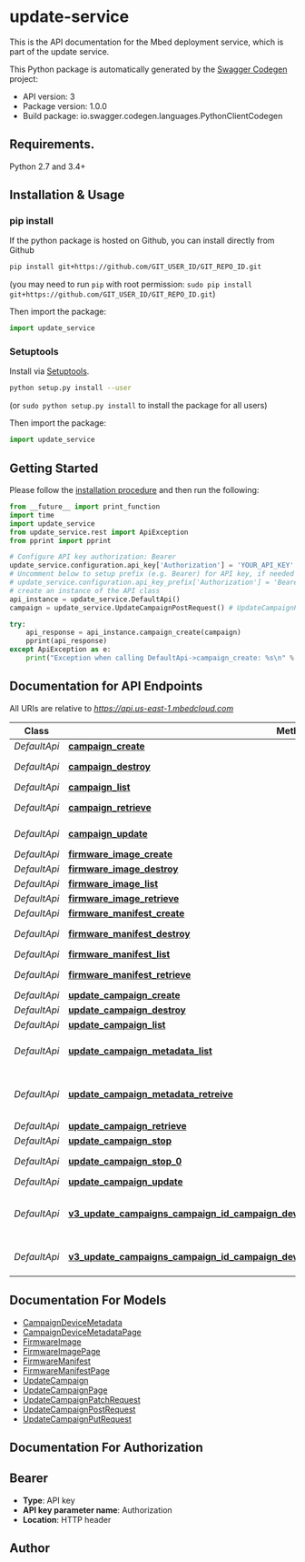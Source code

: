 # update-service
This is the API documentation for the Mbed deployment service, which is part of the update service.

This Python package is automatically generated by the [Swagger Codegen](https://github.com/swagger-api/swagger-codegen) project:

- API version: 3
- Package version: 1.0.0
- Build package: io.swagger.codegen.languages.PythonClientCodegen

## Requirements.

Python 2.7 and 3.4+

## Installation & Usage
### pip install

If the python package is hosted on Github, you can install directly from Github

```sh
pip install git+https://github.com/GIT_USER_ID/GIT_REPO_ID.git
```
(you may need to run `pip` with root permission: `sudo pip install git+https://github.com/GIT_USER_ID/GIT_REPO_ID.git`)

Then import the package:
```python
import update_service 
```

### Setuptools

Install via [Setuptools](http://pypi.python.org/pypi/setuptools).

```sh
python setup.py install --user
```
(or `sudo python setup.py install` to install the package for all users)

Then import the package:
```python
import update_service
```

## Getting Started

Please follow the [installation procedure](#installation--usage) and then run the following:

```python
from __future__ import print_function
import time
import update_service
from update_service.rest import ApiException
from pprint import pprint

# Configure API key authorization: Bearer
update_service.configuration.api_key['Authorization'] = 'YOUR_API_KEY'
# Uncomment below to setup prefix (e.g. Bearer) for API key, if needed
# update_service.configuration.api_key_prefix['Authorization'] = 'Bearer'
# create an instance of the API class
api_instance = update_service.DefaultApi()
campaign = update_service.UpdateCampaignPostRequest() # UpdateCampaignPostRequest | Update campaign

try:
    api_response = api_instance.campaign_create(campaign)
    pprint(api_response)
except ApiException as e:
    print("Exception when calling DefaultApi->campaign_create: %s\n" % e)

```

## Documentation for API Endpoints

All URIs are relative to *https://api.us-east-1.mbedcloud.com*

Class | Method | HTTP request | Description
------------ | ------------- | ------------- | -------------
*DefaultApi* | [**campaign_create**](docs/DefaultApi.md#campaign_create) | **POST** /v3/campaigns/ | 
*DefaultApi* | [**campaign_destroy**](docs/DefaultApi.md#campaign_destroy) | **DELETE** /v3/update-campaigns/{campaign_id}/ | 
*DefaultApi* | [**campaign_list**](docs/DefaultApi.md#campaign_list) | **GET** /v3/campaigns/ | 
*DefaultApi* | [**campaign_retrieve**](docs/DefaultApi.md#campaign_retrieve) | **GET** /v3/update-campaigns/{campaign_id}/ | 
*DefaultApi* | [**campaign_update**](docs/DefaultApi.md#campaign_update) | **PUT** /v3/update-campaigns/{campaign_id}/ | 
*DefaultApi* | [**firmware_image_create**](docs/DefaultApi.md#firmware_image_create) | **POST** /v3/firmware-images/ | 
*DefaultApi* | [**firmware_image_destroy**](docs/DefaultApi.md#firmware_image_destroy) | **DELETE** /v3/firmware-images/{image_id}/ | 
*DefaultApi* | [**firmware_image_list**](docs/DefaultApi.md#firmware_image_list) | **GET** /v3/firmware-images/ | 
*DefaultApi* | [**firmware_image_retrieve**](docs/DefaultApi.md#firmware_image_retrieve) | **GET** /v3/firmware-images/{image_id}/ | 
*DefaultApi* | [**firmware_manifest_create**](docs/DefaultApi.md#firmware_manifest_create) | **POST** /v3/firmware-manifests/ | 
*DefaultApi* | [**firmware_manifest_destroy**](docs/DefaultApi.md#firmware_manifest_destroy) | **DELETE** /v3/firmware-manifests/{manifest_id}/ | 
*DefaultApi* | [**firmware_manifest_list**](docs/DefaultApi.md#firmware_manifest_list) | **GET** /v3/firmware-manifests/ | 
*DefaultApi* | [**firmware_manifest_retrieve**](docs/DefaultApi.md#firmware_manifest_retrieve) | **GET** /v3/firmware-manifests/{manifest_id}/ | 
*DefaultApi* | [**update_campaign_create**](docs/DefaultApi.md#update_campaign_create) | **POST** /v3/update-campaigns/ | 
*DefaultApi* | [**update_campaign_destroy**](docs/DefaultApi.md#update_campaign_destroy) | **DELETE** /v3/campaigns/{campaign_id}/ | 
*DefaultApi* | [**update_campaign_list**](docs/DefaultApi.md#update_campaign_list) | **GET** /v3/update-campaigns/ | 
*DefaultApi* | [**update_campaign_metadata_list**](docs/DefaultApi.md#update_campaign_metadata_list) | **GET** /v3/campaigns/{campaign_id}/campaign-device-metadata/ | 
*DefaultApi* | [**update_campaign_metadata_retreive**](docs/DefaultApi.md#update_campaign_metadata_retreive) | **GET** /v3/campaigns/{campaign_id}/campaign-device-metadata/{campaign_device_metadata_id}/ | 
*DefaultApi* | [**update_campaign_retrieve**](docs/DefaultApi.md#update_campaign_retrieve) | **GET** /v3/campaigns/{campaign_id}/ | 
*DefaultApi* | [**update_campaign_stop**](docs/DefaultApi.md#update_campaign_stop) | **POST** /v3/campaigns/{campaign_id}/stop | 
*DefaultApi* | [**update_campaign_stop_0**](docs/DefaultApi.md#update_campaign_stop_0) | **POST** /v3/update-campaigns/{campaign_id}/stop | 
*DefaultApi* | [**update_campaign_update**](docs/DefaultApi.md#update_campaign_update) | **PUT** /v3/campaigns/{campaign_id}/ | 
*DefaultApi* | [**v3_update_campaigns_campaign_id_campaign_device_metadata_campaign_device_metadata_id_get**](docs/DefaultApi.md#v3_update_campaigns_campaign_id_campaign_device_metadata_campaign_device_metadata_id_get) | **GET** /v3/update-campaigns/{campaign_id}/campaign-device-metadata/{campaign_device_metadata_id}/ | 
*DefaultApi* | [**v3_update_campaigns_campaign_id_campaign_device_metadata_get**](docs/DefaultApi.md#v3_update_campaigns_campaign_id_campaign_device_metadata_get) | **GET** /v3/update-campaigns/{campaign_id}/campaign-device-metadata/ | 


## Documentation For Models

 - [CampaignDeviceMetadata](docs/CampaignDeviceMetadata.md)
 - [CampaignDeviceMetadataPage](docs/CampaignDeviceMetadataPage.md)
 - [FirmwareImage](docs/FirmwareImage.md)
 - [FirmwareImagePage](docs/FirmwareImagePage.md)
 - [FirmwareManifest](docs/FirmwareManifest.md)
 - [FirmwareManifestPage](docs/FirmwareManifestPage.md)
 - [UpdateCampaign](docs/UpdateCampaign.md)
 - [UpdateCampaignPage](docs/UpdateCampaignPage.md)
 - [UpdateCampaignPatchRequest](docs/UpdateCampaignPatchRequest.md)
 - [UpdateCampaignPostRequest](docs/UpdateCampaignPostRequest.md)
 - [UpdateCampaignPutRequest](docs/UpdateCampaignPutRequest.md)


## Documentation For Authorization


## Bearer

- **Type**: API key
- **API key parameter name**: Authorization
- **Location**: HTTP header


## Author



